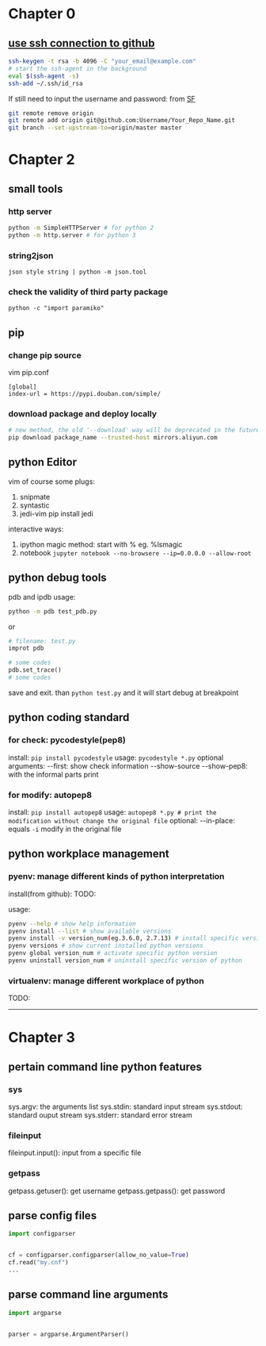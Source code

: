# Chapter 0
## [use ssh connection to github](https://help.github.com/articles/connecting-to-github-with-ssh/)
```sh
ssh-keygen -t rsa -b 4096 -C "your_email@example.com"
# start the ssh-agent in the background
eval $(ssh-agent -s)
ssh-add ~/.ssh/id_rsa
```
If still need to input the username and password:
from [SF](https://segmentfault.com/q/1010000000599327)
```sh
git remote remove origin
git remote add origin git@github.com:Username/Your_Repo_Name.git
git branch --set-upstream-to=origin/master master
```


# Chapter 2

## small tools
### http server
```sh
python -m SimpleHTTPServer # for python 2
python -m http.server # for python 3
```

### string2json
`json style string | python -m json.tool`

### check the validity of third party package 
`python -c "import paramiko"`

## pip
### change pip source
vim pip.conf
```
[global]
index-url = https://pypi.douban.com/simple/
```

### download package and deploy locally
```sh
# new method, the old '--download' way will be deprecated in the future
pip download package_name --trusted-host mirrors.aliyun.com
```

## python Editor
vim of course
some plugs:
1. snipmate
2. syntastic
3. jedi-vim
  pip install jedi

interactive ways:
1. ipython
  magic method: start with %
  eg. %lsmagic
2. notebook
  `jupyter notebook --no-browsere --ip=0.0.0.0 --allow-root`

## python debug tools
pdb and ipdb
usage:
```sh
python -m pdb test_pdb.py
```
or 
```python
# filename: test.py
improt pdb

# some codes
pdb.set_trace()
# some codes
```
save and exit. than `python test.py` and it will start debug at breakpoint

## python coding standard
### for check: pycodestyle(pep8)
install:
`pip install pycodestyle`
usage: 
`pycodestyle *.py`
optional arguments:
--first: show check information
--show-source --show-pep8: with the informal parts print

### for modify: autopep8
install:
`pip install autopep8`
usage:
`autopep8 *.py # print the modification without change the original file`
optional:
--in-place: equals `-i` modify in the original file

## python workplace management
### pyenv: manage different kinds of python interpretation
install(from github):
TODO: 

usage:
```sh
pyenv --help # show help information
pyenv install --list # show available versions
pyenv install -v version_num(eg.3.6.0, 2.7.13) # install specific version of python
pyenv versions # show current installed python versions
pyenv global version_num # activate specific python version
pyenv uninstall version_num # uninstall specific version of python 
```

### virtualenv: manage different workplace of python
TODO:

---
# Chapter 3

## pertain command line python features
### sys
sys.argv: the arguments list
sys.stdin: standard input stream
sys.stdout: standard ouput stream
sys.stderr: standard error stream
### fileinput
fileinput.input(): input from a specific file
### getpass
getpass.getuser(): get username
getpass.getpass(): get password

## parse config files
```python
import configparser


cf = configparser.configparser(allow_no_value=True)
cf.read("my.cnf")
...
```

## parse command line arguments
```python
import argparse


parser = argparse.ArgumentParser()
```




